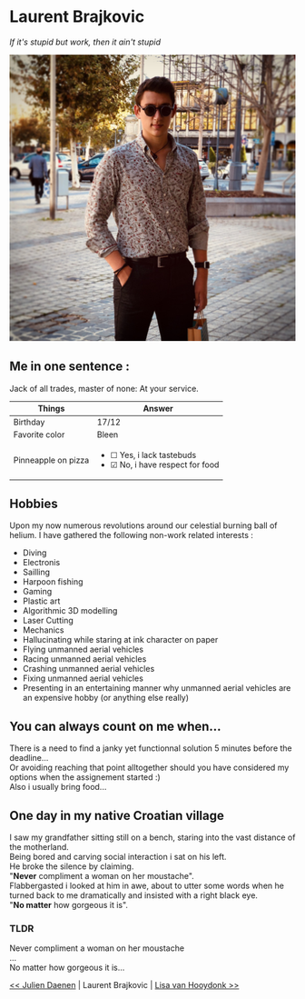 # Laurent Brajkovic

*If it's stupid but work, then it ain't stupid*

![Proud of something i guess idk](Picture.jpeg)

## Me in one sentence :
Jack of all trades, master of none: At your service.

Things  	| Answer
--------- | ---------
Birthday 	| 17/12
Favorite color  | Bleen
Pinneapple on pizza | <ul><li> &#9744; Yes, i lack tastebuds </li><li> &#9745; No, i have respect for food </li></ul>

## Hobbies

Upon my now numerous revolutions around our celestial burning ball of helium. I have gathered the following non-work related interests :

* Diving
* Electronis
* Sailling
* Harpoon fishing
* Gaming
* Plastic art
* Algorithmic 3D modelling
* Laser Cutting
* Mechanics
* Hallucinating while staring at ink character on paper
* Flying unmanned aerial vehicles
* Racing unmanned aerial vehicles
* Crashing unmanned aerial vehicles
* Fixing unmanned aerial vehicles
* Presenting in an entertaining manner why unmanned aerial vehicles are an expensive hobby (or anything else really)

## You can always count on me when...

There is a need to find a janky yet functionnal solution 5 minutes before the deadline...  
Or avoiding reaching that point alltogether should you have considered my options when the assignement started :)  
Also i usually bring food...

## One day in my native Croatian village
I saw my grandfather sitting still on a bench, staring into the vast distance of the motherland.  
Being bored and carving social interaction i sat on his left. </br> He broke the silence by claiming. </br>    "**Never** compliment a woman on her moustache".</br>  Flabbergasted i looked at him in awe, about to utter some words when he turned back to me dramatically and insisted with a right black eye. </br> "**No matter** how gorgeous it is".

### TLDR
Never compliment a woman on her moustache </br>
...</br>
No matter how gorgeous it is...

[<< Julien Daenen](https://github.com/JulienDaenen) | Laurent Brajkovic | [Lisa van Hooydonk >>](https://github.com/SporoZoite)